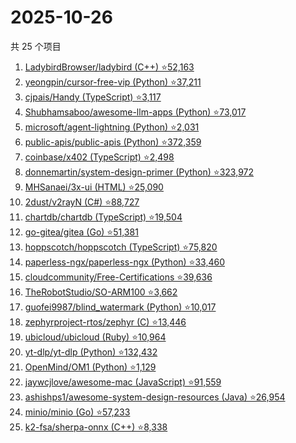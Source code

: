 # 2025-10-26

共 25 个项目

<!-- BEGIN GITHUB -->
<!-- 最后更新时间 2025-10-26 21:15:55 +0800 -->
1. [LadybirdBrowser/ladybird (C++) ⭐52,163](https://github.com/LadybirdBrowser/ladybird)
1. [yeongpin/cursor-free-vip (Python) ⭐37,211](https://github.com/yeongpin/cursor-free-vip)
1. [cjpais/Handy (TypeScript) ⭐3,117](https://github.com/cjpais/Handy)
1. [Shubhamsaboo/awesome-llm-apps (Python) ⭐73,017](https://github.com/Shubhamsaboo/awesome-llm-apps)
1. [microsoft/agent-lightning (Python) ⭐2,031](https://github.com/microsoft/agent-lightning)
1. [public-apis/public-apis (Python) ⭐372,359](https://github.com/public-apis/public-apis)
1. [coinbase/x402 (TypeScript) ⭐2,498](https://github.com/coinbase/x402)
1. [donnemartin/system-design-primer (Python) ⭐323,972](https://github.com/donnemartin/system-design-primer)
1. [MHSanaei/3x-ui (HTML) ⭐25,090](https://github.com/MHSanaei/3x-ui)
1. [2dust/v2rayN (C#) ⭐88,727](https://github.com/2dust/v2rayN)
1. [chartdb/chartdb (TypeScript) ⭐19,504](https://github.com/chartdb/chartdb)
1. [go-gitea/gitea (Go) ⭐51,381](https://github.com/go-gitea/gitea)
1. [hoppscotch/hoppscotch (TypeScript) ⭐75,820](https://github.com/hoppscotch/hoppscotch)
1. [paperless-ngx/paperless-ngx (Python) ⭐33,460](https://github.com/paperless-ngx/paperless-ngx)
1. [cloudcommunity/Free-Certifications ⭐39,636](https://github.com/cloudcommunity/Free-Certifications)
1. [TheRobotStudio/SO-ARM100 ⭐3,662](https://github.com/TheRobotStudio/SO-ARM100)
1. [guofei9987/blind_watermark (Python) ⭐10,017](https://github.com/guofei9987/blind_watermark)
1. [zephyrproject-rtos/zephyr (C) ⭐13,446](https://github.com/zephyrproject-rtos/zephyr)
1. [ubicloud/ubicloud (Ruby) ⭐10,964](https://github.com/ubicloud/ubicloud)
1. [yt-dlp/yt-dlp (Python) ⭐132,432](https://github.com/yt-dlp/yt-dlp)
1. [OpenMind/OM1 (Python) ⭐1,129](https://github.com/OpenMind/OM1)
1. [jaywcjlove/awesome-mac (JavaScript) ⭐91,559](https://github.com/jaywcjlove/awesome-mac)
1. [ashishps1/awesome-system-design-resources (Java) ⭐26,954](https://github.com/ashishps1/awesome-system-design-resources)
1. [minio/minio (Go) ⭐57,233](https://github.com/minio/minio)
1. [k2-fsa/sherpa-onnx (C++) ⭐8,338](https://github.com/k2-fsa/sherpa-onnx)
<!-- END GITHUB -->